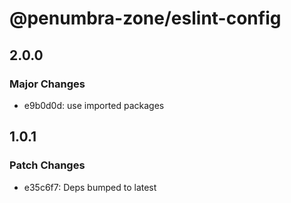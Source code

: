 # @penumbra-zone/eslint-config

## 2.0.0

### Major Changes

- e9b0d0d: use imported packages

## 1.0.1

### Patch Changes

- e35c6f7: Deps bumped to latest
